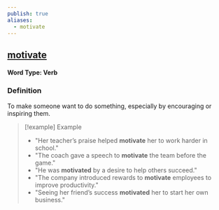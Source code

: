 ```yaml
---
publish: true
aliases:
  - motivate
---
```


## [motivate](https://dictionary.cambridge.org/dictionary/english/motivate)
#### Word Type: Verb

### Definition
To make someone want to do something, especially by encouraging or inspiring them.

> [!example] Example
> 
> - "Her teacher’s praise helped **motivate** her to work harder in school."
> - "The coach gave a speech to **motivate** the team before the game."
> - "He was **motivated** by a desire to help others succeed."
> - "The company introduced rewards to **motivate** employees to improve productivity."
> - "Seeing her friend’s success **motivated** her to start her own business."